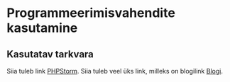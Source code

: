 # Programmeerimisvahendite kasutamine
## Kasutatav tarkvara
Siia tuleb link [PHPStorm](https://www.jetbrains.com/phpstorm/).
Siia tuleb veel üks link, milleks on blogilink [Blogi](https://blog.jetbrains.com/phpstorm/).


